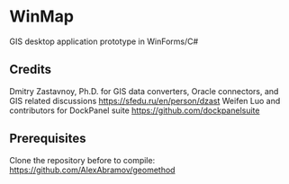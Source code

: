 # WinMap
GIS desktop application prototype in WinForms/C#

## Credits

Dmitry Zastavnoy, Ph.D. for GIS data converters, Oracle connectors, and GIS related discussions https://sfedu.ru/en/person/dzast
Weifen Luo and contributors for DockPanel suite https://github.com/dockpanelsuite

## Prerequisites

Clone the repository before to compile: https://github.com/AlexAbramov/geomethod